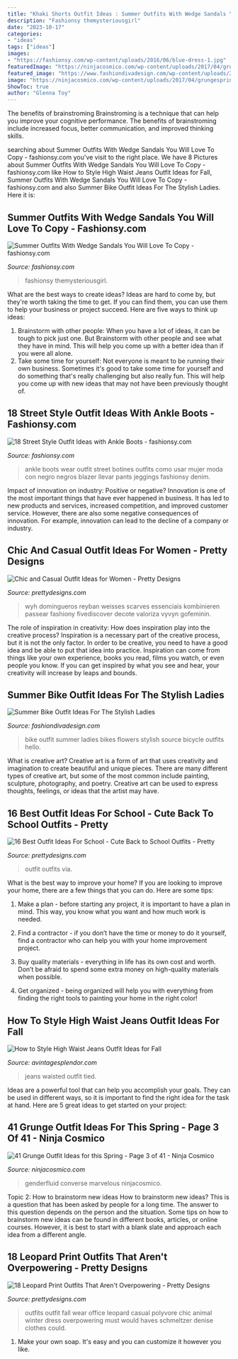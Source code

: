 ```yaml
---
title: "Khaki Shorts Outfit Ideas : Summer Outfits With Wedge Sandals You Will Love To Copy"
description: "Fashionsy themysteriousgirl"
date: "2023-10-17"
categories:
- "ideas"
tags: ["ideas"]
images:
- "https://fashionsy.com/wp-content/uploads/2016/06/blue-dress-1.jpg"
featuredImage: "https://ninjacosmico.com/wp-content/uploads/2017/04/grungespring03.jpg"
featured_image: "https://www.fashiondivadesign.com/wp-content/uploads/2018/07/bike-outfits-9-.jpg"
image: "https://ninjacosmico.com/wp-content/uploads/2017/04/grungespring03.jpg"
ShowToc: true
author: "Glenna Toy"
---
```



The benefits of brainstroming
Brainstroming is a technique that can help you improve your cognitive performance. The benefits of brainstroming include increased focus, better communication, and improved thinking skills.

	

		
searching about Summer Outfits With Wedge Sandals You Will Love To Copy - fashionsy.com you've visit to the right place. We have 8 Pictures about Summer Outfits With Wedge Sandals You Will Love To Copy - fashionsy.com like How to Style High Waist Jeans Outfit Ideas for Fall, Summer Outfits With Wedge Sandals You Will Love To Copy - fashionsy.com and also Summer Bike Outfit Ideas For The Stylish Ladies. Here it is:
		
    
## Summer Outfits With Wedge Sandals You Will Love To Copy - Fashionsy.com

<img loading=lazy src="https://fashionsy.com/wp-content/uploads/2016/06/blue-dress-1.jpg" onerror="this.onerror=null;this.src='https://tse3.mm.bing.net/th?id=OIP.pEaXBJ13kz0KkcdIlQNJ1gHaLH&amp;pid=15.1';" alt="Summer Outfits With Wedge Sandals You Will Love To Copy - fashionsy.com">

_Source: fashionsy.com_

>fashionsy themysteriousgirl. 

	

What are the best ways to create ideas?
Ideas are hard to come by, but they're worth taking the time to get. If you can find them, you can use them to help your business or project succeed. Here are five ways to think up ideas: 
1. Brainstorm with other people: When you have a lot of ideas, it can be tough to pick just one. But Brainstorm with other people and see what they have in mind. This will help you come up with a better idea than if you were all alone. 
2. Take some time for yourself: Not everyone is meant to be running their own business. Sometimes it's good to take some time for yourself and do something that's really challenging but also really fun. This will help you come up with new ideas that may not have been previously thought of. 

    
## 18 Street Style Outfit Ideas With Ankle Boots - Fashionsy.com

<img loading=lazy src="https://fashionsy.com/wp-content/uploads/2013/11/sarajantzidenda-negro-stradivarius-chaquetaslook-main-single-630x924.jpg" onerror="this.onerror=null;this.src='https://tse1.mm.bing.net/th?id=OIP.qho-KctwnK7KKhRiaGVkdAHaK3&amp;pid=15.1';" alt="18 Street Style Outfit Ideas with Ankle Boots - fashionsy.com">

_Source: fashionsy.com_

>ankle boots wear outfit street botines outfits como usar mujer moda con negro negros blazer llevar pants jeggings fashionsy denim. 

	

Impact of innovation on industry: Positive or negative?
Innovation is one of the most important things that have ever happened in business. It has led to new products and services, increased competition, and improved customer service. However, there are also some negative consequences of innovation. For example, innovation can lead to the decline of a company or industry.

    
## Chic And Casual Outfit Ideas For Women - Pretty Designs

<img loading=lazy src="http://www.prettydesigns.com/wp-content/uploads/2014/08/Pretty-Casual-Outfit-Idea.jpg" onerror="this.onerror=null;this.src='https://tse3.mm.bing.net/th?id=OIP.BnlnQjie0HblTmaNDbYNggHaMi&amp;pid=15.1';" alt="Chic and Casual Outfit Ideas for Women - Pretty Designs">

_Source: prettydesigns.com_

>wyh domingueros reyban weisses scarves essenciais kombinieren passear fashiony fivediscover decote valoriza vyvyn gofeminin. 

	

The role of inspiration in creativity: How does inspiration play into the creative process?
Inspiration is a necessary part of the creative process, but it is not the only factor. In order to be creative, you need to have a good idea and be able to put that idea into practice. Inspiration can come from things like your own experience, books you read, films you watch, or even people you know. If you can get inspired by what you see and hear, your creativity will increase by leaps and bounds.

    
## Summer Bike Outfit Ideas For The Stylish Ladies

<img loading=lazy src="https://www.fashiondivadesign.com/wp-content/uploads/2018/07/bike-outfits-9-.jpg" onerror="this.onerror=null;this.src='https://tse1.mm.bing.net/th?id=OIP.wsxAz0q1C3M0sXKC0_0LIgHaLH&amp;pid=15.1';" alt="Summer Bike Outfit Ideas For The Stylish Ladies">

_Source: fashiondivadesign.com_

>bike outfit summer ladies bikes flowers stylish source bicycle outfits hello. 

	

What is creative art?
Creative art is a form of art that uses creativity and imagination to create beautiful and unique pieces. There are many different types of creative art, but some of the most common include painting, sculpture, photography, and poetry. Creative art can be used to express thoughts, feelings, or ideas that the artist may have.

    
## 16 Best Outfit Ideas For School - Cute Back To School Outfits - Pretty

<img loading=lazy src="http://www.prettydesigns.com/wp-content/uploads/2016/06/16-cute-outfit-ideas-for-school-11.jpg" onerror="this.onerror=null;this.src='https://tse4.mm.bing.net/th?id=OIP.uevey8Tc3xwXhuBifqCnUQHaJr&amp;pid=15.1';" alt="16 Best Outfit Ideas For School - Cute Back to School Outfits - Pretty">

_Source: prettydesigns.com_

>outfit outfits via. 

	

What is the best way to improve your home?
If you are looking to improve your home, there are a few things that you can do. Here are some tips:
1. Make a plan - before starting any project, it is important to have a plan in mind. This way, you know what you want and how much work is needed.

2. Find a contractor - if you don’t have the time or money to do it yourself, find a contractor who can help you with your home improvement project.

3. Buy quality materials - everything in life has its own cost and worth. Don’t be afraid to spend some extra money on high-quality materials when possible.

4. Get organized - being organized will help you with everything from finding the right tools to painting your home in the right color!

    
## How To Style High Waist Jeans Outfit Ideas For Fall

<img loading=lazy src="https://www.avintagesplendor.com/wp-content/uploads/2017/08/charles-angels-jeans-5855.jpg" onerror="this.onerror=null;this.src='https://tse3.mm.bing.net/th?id=OIP.sMtC5BO2jBng_d1AO2fRawHaLH&amp;pid=15.1';" alt="How to Style High Waist Jeans Outfit Ideas for Fall">

_Source: avintagesplendor.com_

>jeans waisted outfit tied. 

	

Ideas are a powerful tool that can help you accomplish your goals. They can be used in different ways, so it is important to find the right idea for the task at hand. Here are 5 great ideas to get started on your project: 

    
## 41 Grunge Outfit Ideas For This Spring - Page 3 Of 41 - Ninja Cosmico

<img loading=lazy src="https://ninjacosmico.com/wp-content/uploads/2017/04/grungespring03.jpg" onerror="this.onerror=null;this.src='https://tse2.mm.bing.net/th?id=OIP.D6O3BLwIM1Ypz8218qcHbQHaML&amp;pid=15.1';" alt="41 Grunge Outfit Ideas for this Spring - Page 3 of 41 - Ninja Cosmico">

_Source: ninjacosmico.com_

>genderfluid converse marvelous ninjacosmico. 

	

Topic 2: How to brainstorm new ideas
How to brainstorm new ideas? This is a question that has been asked by people for a long time. The answer to this question depends on the person and the situation. Some tips on how to brainstorm new ideas can be found in different books, articles, or online courses. However, it is best to start with a blank slate and approach each idea from a different angle.

    
## 18 Leopard Print Outfits That Aren&#039;t Overpowering - Pretty Designs

<img loading=lazy src="http://www.prettydesigns.com/wp-content/uploads/2017/01/18-leopard-print-outfits-that-arent-overpowering.jpg" onerror="this.onerror=null;this.src='https://tse2.mm.bing.net/th?id=OIP.T2QtcIfI_9uLE8wPI5I6iQHaLT&amp;pid=15.1';" alt="18 Leopard Print Outfits That Aren&#039;t Overpowering - Pretty Designs">

_Source: prettydesigns.com_

>outfits outfit fall wear office leopard casual polyvore chic animal winter dress overpowering must would haves schmeltzer denise clothes could. 

	

1. Make your own soap. It's easy and you can customize it however you like.

